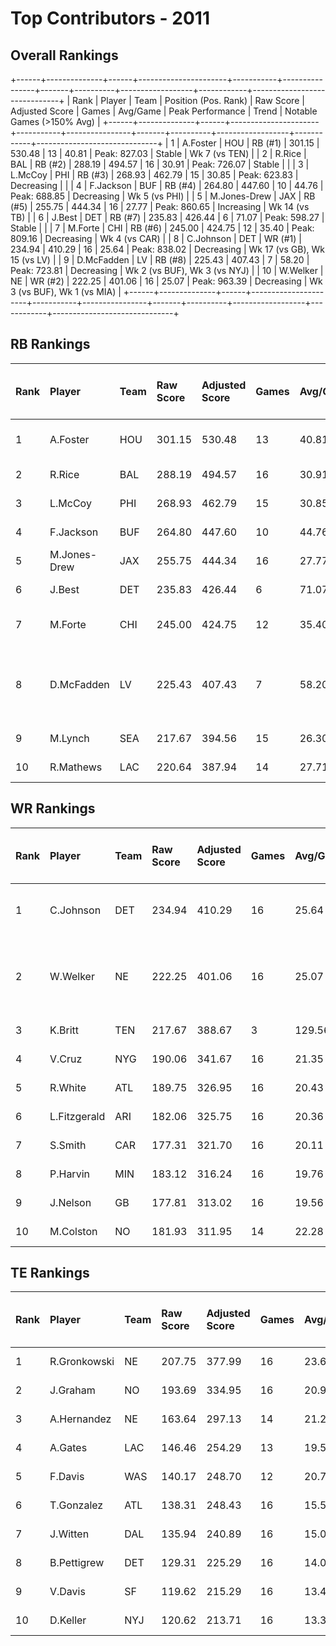 # Top Contributors - 2011

## Overall Rankings

+------+--------------+------+----------------------+-----------+----------------+-------+----------+------------------+------------+------------------------------+
| Rank | Player       | Team | Position (Pos. Rank) | Raw Score | Adjusted Score | Games | Avg/Game | Peak Performance | Trend      | Notable Games (>150% Avg)    |
+------+--------------+------+----------------------+-----------+----------------+-------+----------+------------------+------------+------------------------------+
| 1    | A.Foster     | HOU  | RB (#1)              | 301.15    | 530.48         | 13    | 40.81    | Peak: 827.03     | Stable     | Wk 7 (vs TEN)                |
| 2    | R.Rice       | BAL  | RB (#2)              | 288.19    | 494.57         | 16    | 30.91    | Peak: 726.07     | Stable     |                              |
| 3    | L.McCoy      | PHI  | RB (#3)              | 268.93    | 462.79         | 15    | 30.85    | Peak: 623.83     | Decreasing |                              |
| 4    | F.Jackson    | BUF  | RB (#4)              | 264.80    | 447.60         | 10    | 44.76    | Peak: 688.85     | Decreasing | Wk 5 (vs PHI)                |
| 5    | M.Jones-Drew | JAX  | RB (#5)              | 255.75    | 444.34         | 16    | 27.77    | Peak: 860.65     | Increasing | Wk 14 (vs TB)                |
| 6    | J.Best       | DET  | RB (#7)              | 235.83    | 426.44         | 6     | 71.07    | Peak: 598.27     | Stable     |                              |
| 7    | M.Forte      | CHI  | RB (#6)              | 245.00    | 424.75         | 12    | 35.40    | Peak: 809.16     | Decreasing | Wk 4 (vs CAR)                |
| 8    | C.Johnson    | DET  | WR (#1)              | 234.94    | 410.29         | 16    | 25.64    | Peak: 838.02     | Decreasing | Wk 17 (vs GB), Wk 15 (vs LV) |
| 9    | D.McFadden   | LV   | RB (#8)              | 225.43    | 407.43         | 7     | 58.20    | Peak: 723.81     | Decreasing | Wk 2 (vs BUF), Wk 3 (vs NYJ) |
| 10   | W.Welker     | NE   | WR (#2)              | 222.25    | 401.06         | 16    | 25.07    | Peak: 963.39     | Decreasing | Wk 3 (vs BUF), Wk 1 (vs MIA) |
+------+--------------+------+----------------------+-----------+----------------+-------+----------+------------------+------------+------------------------------+

## RB Rankings

| Rank | Player       | Team | Raw Score | Adjusted Score | Games | Avg/Game | Peak Performance | Trend      | Notable Games (>150% Avg)    |
| :----| :------------| :----| :---------| :--------------| :-----| :--------| :----------------| :----------| :----------------------------|
| 1    | A.Foster     | HOU  | 301.15    | 530.48         | 13    | 40.81    | Peak: 827.03     | Stable     | Wk 7 (vs TEN)                |
| 2    | R.Rice       | BAL  | 288.19    | 494.57         | 16    | 30.91    | Peak: 726.07     | Stable     |                              |
| 3    | L.McCoy      | PHI  | 268.93    | 462.79         | 15    | 30.85    | Peak: 623.83     | Decreasing |                              |
| 4    | F.Jackson    | BUF  | 264.80    | 447.60         | 10    | 44.76    | Peak: 688.85     | Decreasing | Wk 5 (vs PHI)                |
| 5    | M.Jones-Drew | JAX  | 255.75    | 444.34         | 16    | 27.77    | Peak: 860.65     | Increasing | Wk 14 (vs TB)                |
| 6    | J.Best       | DET  | 235.83    | 426.44         | 6     | 71.07    | Peak: 598.27     | Stable     |                              |
| 7    | M.Forte      | CHI  | 245.00    | 424.75         | 12    | 35.40    | Peak: 809.16     | Decreasing | Wk 4 (vs CAR)                |
| 8    | D.McFadden   | LV   | 225.43    | 407.43         | 7     | 58.20    | Peak: 723.81     | Decreasing | Wk 2 (vs BUF), Wk 3 (vs NYJ) |
| 9    | M.Lynch      | SEA  | 217.67    | 394.56         | 15    | 26.30    | Peak: 693.06     | Increasing |                              |
| 10   | R.Mathews    | LAC  | 220.64    | 387.94         | 14    | 27.71    | Peak: 661.43     | Decreasing |                              |

## WR Rankings

| Rank | Player       | Team | Raw Score | Adjusted Score | Games | Avg/Game | Peak Performance | Trend      | Notable Games (>150% Avg)    |
| :----| :------------| :----| :---------| :--------------| :-----| :--------| :----------------| :----------| :----------------------------|
| 1    | C.Johnson    | DET  | 234.94    | 410.29         | 16    | 25.64    | Peak: 838.02     | Decreasing | Wk 17 (vs GB), Wk 15 (vs LV) |
| 2    | W.Welker     | NE   | 222.25    | 401.06         | 16    | 25.07    | Peak: 963.39     | Decreasing | Wk 3 (vs BUF), Wk 1 (vs MIA) |
| 3    | K.Britt      | TEN  | 217.67    | 388.67         | 3     | 129.56   | Peak: 557.82     | Stable     |                              |
| 4    | V.Cruz       | NYG  | 190.06    | 341.67         | 16    | 21.35    | Peak: 589.43     | Increasing |                              |
| 5    | R.White      | ATL  | 189.75    | 326.95         | 16    | 20.43    | Peak: 547.55     | Increasing |                              |
| 6    | L.Fitzgerald | ARI  | 182.06    | 325.75         | 16    | 20.36    | Peak: 654.35     | Increasing |                              |
| 7    | S.Smith      | CAR  | 177.31    | 321.70         | 16    | 20.11    | Peak: 698.39     | Decreasing |                              |
| 8    | P.Harvin     | MIN  | 183.12    | 316.24         | 16    | 19.76    | Peak: 691.26     | Increasing |                              |
| 9    | J.Nelson     | GB   | 177.81    | 313.02         | 16    | 19.56    | Peak: 813.56     | Increasing |                              |
| 10   | M.Colston    | NO   | 181.93    | 311.95         | 14    | 22.28    | Peak: 559.69     | Increasing |                              |

## TE Rankings

| Rank | Player       | Team | Raw Score | Adjusted Score | Games | Avg/Game | Peak Performance | Trend      | Notable Games (>150% Avg) |
| :----| :------------| :----| :---------| :--------------| :-----| :--------| :----------------| :----------| :-------------------------|
| 1    | R.Gronkowski | NE   | 207.75    | 377.99         | 16    | 23.62    | Peak: 666.22     | Increasing |                           |
| 2    | J.Graham     | NO   | 193.69    | 334.95         | 16    | 20.93    | Peak: 546.91     | Stable     |                           |
| 3    | A.Hernandez  | NE   | 163.64    | 297.13         | 14    | 21.22    | Peak: 541.93     | Stable     |                           |
| 4    | A.Gates      | LAC  | 146.46    | 254.29         | 13    | 19.56    | Peak: 424.79     | Stable     |                           |
| 5    | F.Davis      | WAS  | 140.17    | 248.70         | 12    | 20.72    | Peak: 414.30     | Stable     |                           |
| 6    | T.Gonzalez   | ATL  | 138.31    | 248.43         | 16    | 15.53    | Peak: 532.34     | Stable     |                           |
| 7    | J.Witten     | DAL  | 135.94    | 240.89         | 16    | 15.06    | Peak: 413.47     | Decreasing |                           |
| 8    | B.Pettigrew  | DET  | 129.31    | 225.29         | 16    | 14.08    | Peak: 404.42     | Stable     |                           |
| 9    | V.Davis      | SF   | 119.62    | 215.29         | 16    | 13.46    | Peak: 394.70     | Increasing |                           |
| 10   | D.Keller     | NYJ  | 120.62    | 213.71         | 16    | 13.36    | Peak: 429.81     | Increasing |                           |

